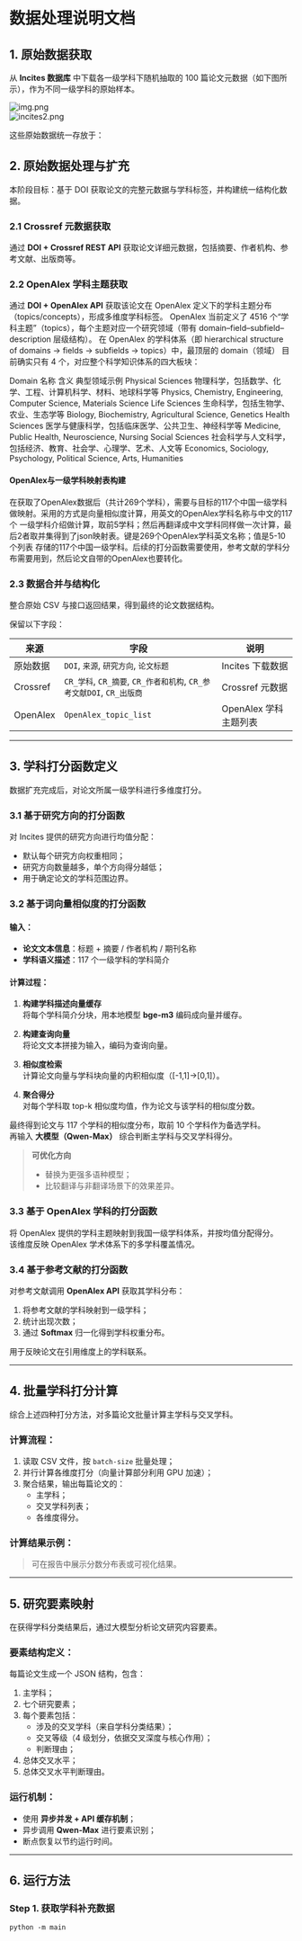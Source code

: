 # 数据处理说明文档

## 1. 原始数据获取

从 **Incites 数据库** 中下载各一级学科下随机抽取的 100 篇论文元数据（如下图所示），作为不同一级学科的原始样本。  

![img.png](./md/incites.png)  
![incites2.png](./md/incites2.png)

这些原始数据统一存放于：


## 2. 原始数据处理与扩充

本阶段目标：基于 DOI 获取论文的完整元数据与学科标签，并构建统一结构化数据。

### 2.1 Crossref 元数据获取

通过 **DOI + Crossref REST API** 获取论文详细元数据，包括摘要、作者机构、参考文献、出版商等。

### 2.2 OpenAlex 学科主题获取

通过 **DOI + OpenAlex API** 获取该论文在 OpenAlex 定义下的学科主题分布（topics/concepts），形成多维度学科标签。
OpenAlex 当前定义了 4516 个“学科主题”（topics），每个主题对应一个研究领域（带有 domain–field–subfield–description 层级结构）。
在 OpenAlex 的学科体系（即 hierarchical structure of domains → fields → subfields → topics）中，最顶层的 domain（领域） 目前确实只有 4 个，对应整个科学知识体系的四大板块：

Domain 名称	含义	典型领域示例
Physical Sciences	物理科学，包括数学、化学、工程、计算机科学、材料、地球科学等	Physics, Chemistry, Engineering, Computer Science, Materials Science
Life Sciences	生命科学，包括生物学、农业、生态学等	Biology, Biochemistry, Agricultural Science, Genetics
Health Sciences	医学与健康科学，包括临床医学、公共卫生、神经科学等	Medicine, Public Health, Neuroscience, Nursing
Social Sciences	社会科学与人文科学，包括经济、教育、社会学、心理学、艺术、人文等	Economics, Sociology, Psychology, Political Science, Arts, Humanities

#### OpenAlex与一级学科映射表构建
在获取了OpenAlex数据后（共计269个学科），需要与目标的117个中国一级学科做映射。采用的方式是向量相似度计算，用英文的OpenAlex学科名称与中文的117个
一级学科介绍做计算，取前5学科；然后再翻译成中文学科同样做一次计算，最后2者取并集得到了json映射表。键是269个OpenAlex学科英文名称；值是5-10个列表
存储的117个中国一级学科。后续的打分函数需要使用，参考文献的学科分布需要用到，然后论文自带的OpenAlex也要转化。

### 2.3 数据合并与结构化

整合原始 CSV 与接口返回结果，得到最终的论文数据结构。

保留以下字段：

| 来源 | 字段 | 说明 |
|------|------|------|
| 原始数据 | `DOI`, `来源`, `研究方向`, `论文标题` | Incites 下载数据 |
| Crossref | `CR_学科`, `CR_摘要`, `CR_作者和机构`, `CR_参考文献DOI`, `CR_出版商` | Crossref 元数据 |
| OpenAlex | `OpenAlex_topic_list` | OpenAlex 学科主题列表 |

---

## 3. 学科打分函数定义

数据扩充完成后，对论文所属一级学科进行多维度打分。

### 3.1 基于研究方向的打分函数

对 Incites 提供的研究方向进行均值分配：
- 默认每个研究方向权重相同；
- 研究方向数量越多，单个方向得分越低；
- 用于确定论文的学科范围边界。

### 3.2 基于词向量相似度的打分函数

#### 输入：
- **论文文本信息**：标题 + 摘要 / 作者机构 / 期刊名称  
- **学科语义描述**：117 个一级学科的学科简介  

#### 计算过程：

1. **构建学科描述向量缓存**  
   将每个学科简介分块，用本地模型 **bge-m3** 编码成向量并缓存。  

2. **构建查询向量**  
   将论文文本拼接为输入，编码为查询向量。  

3. **相似度检索**  
   计算论文向量与学科块向量的内积相似度（[-1,1]→[0,1]）。  

4. **聚合得分**  
   对每个学科取 top-k 相似度均值，作为论文与该学科的相似度分数。  

最终得到论文与 117 个学科的相似度分布，取前 10 个学科作为备选学科。  
再输入 **大模型（Qwen-Max）** 综合判断主学科与交叉学科得分。

> **可优化方向**  
> - 替换为更强多语种模型；  
> - 比较翻译与非翻译场景下的效果差异。

### 3.3 基于 OpenAlex 学科的打分函数

将 OpenAlex 提供的学科主题映射到我国一级学科体系，并按均值分配得分。  
该维度反映 OpenAlex 学术体系下的多学科覆盖情况。

### 3.4 基于参考文献的打分函数

对参考文献调用 **OpenAlex API** 获取其学科分布：  

1. 将参考文献的学科映射到一级学科；  
2. 统计出现次数；  
3. 通过 **Softmax** 归一化得到学科权重分布。  

用于反映论文在引用维度上的学科联系。

---

## 4. 批量学科打分计算

综合上述四种打分方法，对多篇论文批量计算主学科与交叉学科。

### 计算流程：

1. 读取 CSV 文件，按 `batch-size` 批量处理；  
2. 并行计算各维度打分（向量计算部分利用 GPU 加速）；  
3. 聚合结果，输出每篇论文的：
   - 主学科；
   - 交叉学科列表；
   - 各维度得分。

### 计算结果示例：

> 可在报告中展示分数分布表或可视化结果。

---

## 5. 研究要素映射

在获得学科分类结果后，通过大模型分析论文研究内容要素。

### 要素结构定义：

每篇论文生成一个 JSON 结构，包含：

1. 主学科；  
2. 七个研究要素；  
3. 每个要素包括：  
   - 涉及的交叉学科（来自学科分类结果）；  
   - 交叉等级（4 级划分，依据交叉深度与核心作用）；  
   - 判断理由；  
4. 总体交叉水平；  
5. 总体交叉水平判断理由。

### 运行机制：

- 使用 **异步并发 + API 缓存机制**；  
- 异步调用 **Qwen-Max** 进行要素识别；  
- 断点恢复以节约运行时间。

---

## 6. 运行方法

### Step 1. 获取学科补充数据
```
python -m main
```
